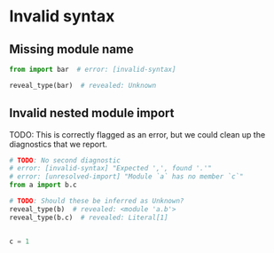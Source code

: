 # Invalid syntax

## Missing module name

```py
from import bar  # error: [invalid-syntax]

reveal_type(bar)  # revealed: Unknown
```

## Invalid nested module import

TODO: This is correctly flagged as an error, but we could clean up the diagnostics that we report.

```py
# TODO: No second diagnostic
# error: [invalid-syntax] "Expected ',', found '.'"
# error: [unresolved-import] "Module `a` has no member `c`"
from a import b.c

# TODO: Should these be inferred as Unknown?
reveal_type(b)  # revealed: <module 'a.b'>
reveal_type(b.c)  # revealed: Literal[1]
```

```py path=a/__init__.py
```

```py path=a/b.py
c = 1
```
